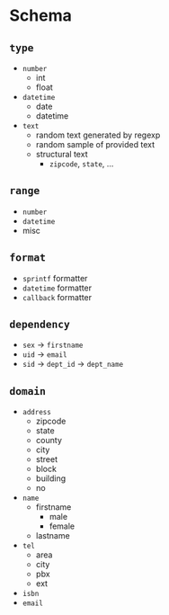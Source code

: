 
# Schema

## `type`

- `number`
  - int
  - float
- `datetime`
  - date
  - datetime
- `text`
  - random text generated by regexp
  - random sample of provided text
  - structural text
    - `zipcode`, `state`, ...

## `range`

- `number`
- `datetime`
- misc

## `format`

- `sprintf` formatter
- `datetime` formatter
- `callback` formatter

## `dependency`

- `sex` -> `firstname`
- `uid` -> `email`
- `sid` -> `dept_id` -> `dept_name`

## `domain`

- `address`
  - zipcode
  - state
  - county
  - city
  - street
  - block
  - building
  - no
- `name`
  - firstname
    - male
    - female
  - lastname
- `tel`
  - area
  - city
  - pbx
  - ext
- `isbn`
- `email`
